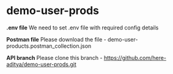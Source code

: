 # demo-user-prods

**.env file**
We need to set .env file with required config details

**Postman file**
Please download the file - demo-user-products.postman_collection.json

**API branch**
Please clone this branch - https://github.com/here-aditya/demo-user-prods.git
